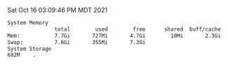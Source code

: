 Sat Oct 16 03:09:46 PM MDT 2021
```bash
System Memory
               total        used        free      shared  buff/cache   available
Mem:           7.7Gi       727Mi       4.7Gi        10Mi       2.3Gi       6.6Gi
Swap:          7.6Gi       355Mi       7.3Gi
System Storage
682M	.
```
